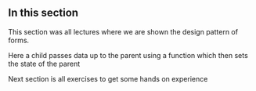 ## In this section
This section was all lectures where we are shown the design pattern of forms.

Here a child passes data up to the parent using a function which then sets the state of the parent

Next section is all exercises to get some hands on experience